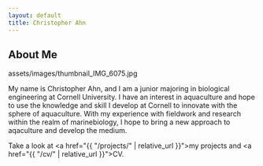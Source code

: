 ```yaml
---
layout: default
title: Christopher Ahn
---
```


## About Me


assets/images/thumbnail_IMG_6075.jpg

 
My name is Christopher Ahn, and I am a junior majoring in biological engineering at Cornell University.  I have an interest in aquaculture and hope to use the knowledge and skill I develop at Cornell to innovate with the sphere of aquaculture. With my experience with fieldwork and research within the realm of marinebiology, I hope to bring a new approach to aqaculture and develop the medium.

Take a look at <a href="{{ "/projects/" | relative_url }}">my projects</a> and <a href="{{ "/cv/" | relative_url }}">CV</a>.
